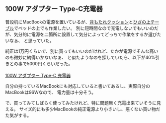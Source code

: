 ## 100W アダプター Type-C充電器

普段机にMacBookの電源を置いているが、[背もたれクッション](%E8%83%8C%E3%82%82%E3%81%9F%E3%82%8C%E3%82%AF%E3%83%83%E3%82%B7%E3%83%A7%E3%83%B3.md)と[ひざの上テーブル](%E3%81%B2%E3%81%96%E3%81%AE%E4%B8%8A%E3%83%86%E3%83%BC%E3%83%96%E3%83%AB.md)でベッドの上でも作業したい。
別に短時間なので充電しないでもいいのだが、気分的に電源を二箇所に設置して気分によってどっちで作業をするか選びたいなぁ、
と思っていた。

純正は1万円くらいで、別に買ってもいいのだけれど、たかが電源でそんな高いのも微妙に納得いかないなぁ、
と似たようなのを探していたら、以下が40%引きとの事で5000円くらいだった。

<a href="https://hb.afl.rakuten.co.jp/ichiba/2b2b361a.66bca1af.2b2b361b.f61ac292/?pc=https%3A%2F%2Fitem.rakuten.co.jp%2Faskrtech%2F100w%2F&link_type=pict&ut=eyJwYWdlIjoiaXRlbSIsInR5cGUiOiJwaWN0Iiwic2l6ZSI6IjI0MHgyNDAiLCJuYW0iOjEsIm5hbXAiOiJyaWdodCIsImNvbSI6MSwiY29tcCI6ImRvd24iLCJwcmljZSI6MSwiYm9yIjoxLCJjb2wiOjEsImJidG4iOjEsInByb2QiOjAsImFtcCI6ZmFsc2V9" target="_blank" rel="nofollow sponsored noopener" style="word-wrap:break-word;"  ><img src="https://hbb.afl.rakuten.co.jp/hgb/2b2b361a.66bca1af.2b2b361b.f61ac292/?me_id=1367931&item_id=10000385&pc=https%3A%2F%2Fthumbnail.image.rakuten.co.jp%2F%400_mall%2Faskrtech%2Fcabinet%2F09365773%2F09370950%2F100w.jpg%3F_ex%3D240x240&s=240x240&t=pict" border="0" style="margin:2px" alt="" title=""><br>
100W アダプター Type-C 充電器</a><br>

自分の持っているMacBookにも対応していると書いてあるし、実際自分のMacBookは96Wなので、
電力量は十分そう。

で、買ってみてしばらく使ってみたけれど、特に問題無く充電出来ていそうに見える。
サイズ的にも多少MacBookの純正電源より小さいし、悪くない買い物だた気がする。